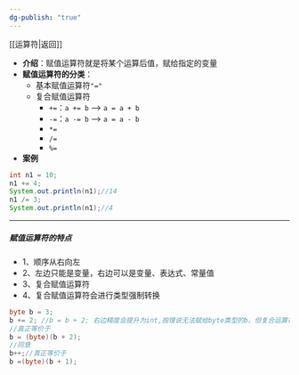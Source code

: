 ```yaml
---
dg-publish: "true"
---
```

[[运算符|返回]]

- **介绍**：赋值运算符就是将某个运算后值，赋给指定的变量
- **赋值运算符的分类**：
	- 基本赋值运算符`"="` 
	- 复合赋值运算符
		- `+=`：`a += b` --> `a = a + b`
		- `-=`：`a -= b` --> `a = a - b`
		- `*=`
		- `/=`
		- `%=`
- **案例**
```java
int n1 = 10;
n1 += 4;
System.out.println(n1);//14
n1 /= 3;
System.out.println(n1);//4
```
---
##### 赋值运算符的特点
- 1、顺序从右向左 
- 2、左边只能是变量，右边可以是变量、表达式、常量值
- 3、复合赋值运算符
- 4、复合赋值运算符会进行类型强制转换
```java
byte b = 3;
b += 2; //b = b + 2; 右边精度会提升为int,按理说无法赋给byte类型的b，但复合运算符会转换
//真正等价于 
b = (byte)(b + 2);
//同意
b++;//真正等价于
b =(byte)(b + 1);
```